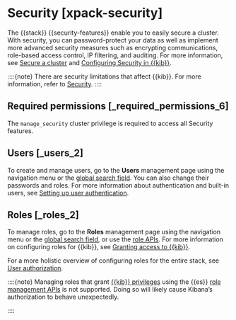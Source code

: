 # Security [xpack-security]

The {{stack}} {{security-features}} enable you to easily secure a cluster. With security, you can password-protect your data as well as implement more advanced security measures such as encrypting communications, role-based access control, IP filtering, and auditing. For more information, see [Secure a cluster](../../../deploy-manage/security.md) and [Configuring Security in {{kib}}](../../../deploy-manage/security.md).

::::{note} 
There are security limitations that affect {{kib}}. For more information, refer to [Security](../../../deploy-manage/security.md).
::::



## Required permissions [_required_permissions_6] 

The `manage_security` cluster privilege is required to access all Security features.


## Users [_users_2] 

To create and manage users, go to the **Users** management page using the navigation menu or the [global search field](/explore-analyze/find-and-organize/find-apps-and-objects.md). You can also change their passwords and roles. For more information about authentication and built-in users, see [Setting up user authentication](../../../deploy-manage/users-roles/cluster-or-deployment-auth/user-authentication.md).


## Roles [_roles_2] 

To manage roles, go to the **Roles** management page using the navigation menu or the [global search field](/explore-analyze/find-and-organize/find-apps-and-objects.md), or use the [role APIs](https://www.elastic.co/docs/api/doc/kibana/group/endpoint-roles). For more information on configuring roles for {{kib}}, see [Granting access to {{kib}}](../../../deploy-manage/users-roles/cluster-or-deployment-auth/built-in-roles.md).

For a more holistic overview of configuring roles for the entire stack, see [User authorization](../../../deploy-manage/users-roles/cluster-or-deployment-auth/user-roles.md).

::::{note} 
Managing roles that grant [{{kib}} privileges](../../../deploy-manage/users-roles/cluster-or-deployment-auth/kibana-privileges.md) using the {{es}} [role management APIs](https://www.elastic.co/guide/en/elasticsearch/reference/current/security-api.html#security-role-apis) is not supported. Doing so will likely cause Kibana’s authorization to behave unexpectedly.

::::








